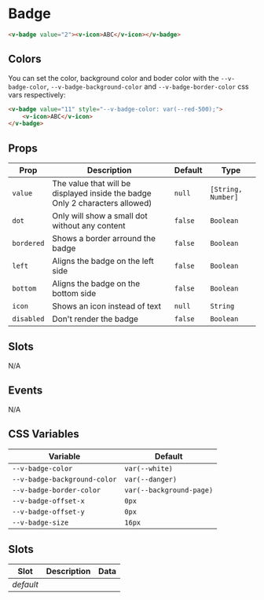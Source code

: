 # Badge

```html
<v-badge value="2"><v-icon>ABC</v-icon></v-badge>
```

## Colors

You can set the color, background color and boder color with the `--v-badge-color`, `--v-badge-background-color` and
`--v-badge-border-color` css vars respectively:

```html
<v-badge value="11" style="--v-badge-color: var(--red-500);">
	<v-icon>ABC</v-icon>
</v-badge>
```

## Props

| Prop       | Description                                                                  | Default | Type               |
| ---------- | ---------------------------------------------------------------------------- | ------- | ------------------ |
| `value`    | The value that will be displayed inside the badge Only 2 characters allowed) | `null`  | `[String, Number]` |
| `dot`      | Only will show a small dot without any content                               | `false` | `Boolean`          |
| `bordered` | Shows a border arround the badge                                             | `false` | `Boolean`          |
| `left`     | Aligns the badge on the left side                                            | `false` | `Boolean`          |
| `bottom`   | Aligns the badge on the bottom side                                          | `false` | `Boolean`          |
| `icon`     | Shows an icon instead of text                                                | `null`  | `String`           |
| `disabled` | Don't render the badge                                                       | `false` | `Boolean`          |

## Slots

N/A

## Events

N/A

## CSS Variables

| Variable                     | Default                  |
| ---------------------------- | ------------------------ |
| `--v-badge-color`            | `var(--white)`           |
| `--v-badge-background-color` | `var(--danger)`          |
| `--v-badge-border-color`     | `var(--background-page)` |
| `--v-badge-offset-x`         | `0px`                    |
| `--v-badge-offset-y`         | `0px`                    |
| `--v-badge-size`             | `16px`                   |

## Slots

| Slot      | Description | Data |
| --------- | ----------- | ---- |
| _default_ |             |      |
